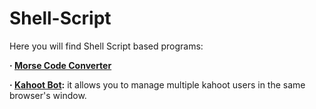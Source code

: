 # Shell-Script
Here you will find Shell Script based programs:

**· [Morse Code Converter](https://github.com/Jkutkut/Sh_Morse-Code-Converter)** 

**· [Kahoot Bot](https://github.com/Jkutkut/Sh_Kahoot-multi-account-bot):** it allows you to manage multiple kahoot users in the same browser's window.
